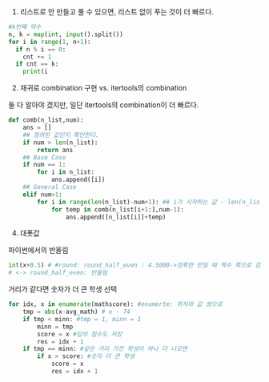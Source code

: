 1. 리스트로 안 만들고 풀 수 있으면, 리스트 없이 푸는 것이 더 빠르다.

```python
#k번째 약수
n, k = map(int, input().split())
for i in range(1, n+1):
  if n % i == 0:
    cnt += 1
  if cnt == k:
    print(i
```

2. 재귀로 combination 구현 vs. itertools의 combination

둘 다 알아야 겠지만, 일단 itertools의 combination이 더 빠르다.
```python
def comb(n_list,num):
    ans = []
    ## 정의된 값인지 확인한다.
    if num > len(n_list): 
        return ans
	## Base Case
    if num == 1:
	    for i in n_list:
		    ans.append([i])
    ## General Case
    elif num>1:
	    for i in range(len(n_list)-num+1): ## i가 시작하는 값 - len(n_list) - (n-1)이고 이 때 n은 lst로부터 추출할 개수와 같다.
		    for temp in comb(n_list[i+1:],num-1):
			    ans.append([n_list[i]]+temp)
```

4. 대푯값

파이썬에서의 반올림
```python
int(x+0.5) # #round: round_half_even : 4.5000->정확한 반일 때 짝수 쪽으로 감(5가 아닌 4로 감) 
# <-> round_half_even: 반올림
```

거리가 같다면 숫자가 더 큰 학생 선택
```python
for idx, x in enumerate(mathscore): #enumerte: 위치와 값 쌍으로
    tmp = abs(x-avg_math) # x - 74
    if tmp < minn: #tmp = 1, minn = 1
        minn = tmp
        score = x #답의 점수도 저장
        res = idx + 1 
    if tmp == minn: #같은 거리 가진 학생이 하나 더 나오면
        if x > score: #숫자 더 큰 학생
            score = x 
            res = idx + 1
```
